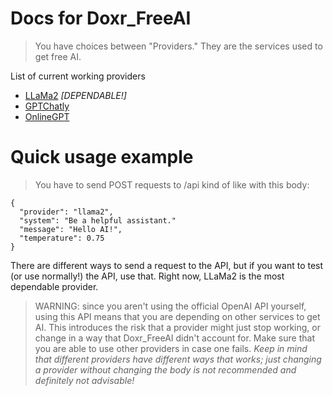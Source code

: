 # Docs for Doxr_FreeAI

> You have choices between "Providers." They are the services used to get free AI.

List of current working providers
- [LLaMa2](https://llama2.ai) *[DEPENDABLE!]*
- [GPTChatly](https://gptchatly.com/)
- [OnlineGPT](https://onlinegpt.org)

# Quick usage example

> You have to send POST requests to /api kind of like with this body:

```
{
  "provider": "llama2",
  "system": "Be a helpful assistant."
  "message": "Hello AI!",
  "temperature": 0.75
}
```

There are different ways to send a request to the API, but if you want to test (or use normally!) the API, use that. Right now, LLaMa2 is the most dependable provider. 

> WARNING: since you aren't using the official OpenAI API yourself, using this API means that you are depending on other services to get AI. This introduces the risk that a provider might just stop working, or change in a way that Doxr_FreeAI didn't account for. Make sure that you are able to use other providers in case one fails. *Keep in mind that different providers have different ways that works; just changing a provider without changing the body is not recommended and definitely not advisable!*